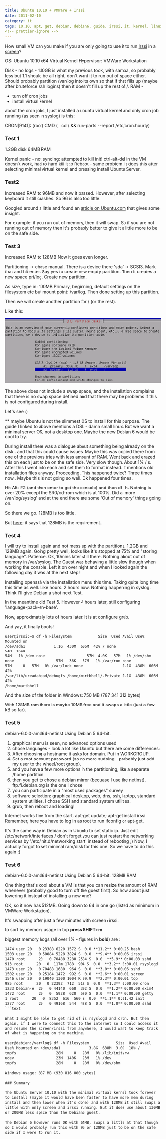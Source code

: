 ```yaml
---
title: Ubuntu 10.10 + VMWare + Irssi
date: 2011-02-10
category: it
tags: 10.10, apt, get, debian, debian6, guide, irssi, it, kernel, linux, networking, ram, swap, space, ubuntu, virtual, kernel, vm, vmware, vmware, workstation
<!-- prettier-ignore -->
---
```


How small VM can you make if you are only going to use it to run
[Irssi](http://irssi.org/ "irssi.org") in a
[screen](http://www.gnu.org/software/screen/ "screen")?

OS: Ubuntu 10.10 x64 Virtual Kernel Hypervisor: VMWare Workstation

Disk - no logs - 1.10GB is what my previous took, with samba, so probably less
but 1.1 should be all right, don't want it to run out of space either. Should
probably partition /var/log into its own so that if that fills up (maybe after
bruteforce ssh logins) then it doesn't fill up the rest of /. RAM -

- turn off cron jobs
- install virtual kernel

about the cron jobs, I just installed a ubuntu virtual kernel and only cron job
running (as seen in syslog) is this:

CRON\[9141\]: (root) CMD (   cd / && run-parts --report /etc/cron.hourly)

### Test 1

1.2GB disk 64MB RAM

Kernel panic - not syncing: attempted to kill init! ctrl-alt-del in the VM
doesn't work, had to hard kill it :p Reboot - same problem. It does this after
selecting minimal virtual kernel and pressing install Ubuntu Server.

### Test2

Increased RAM to 96MB and now it passed. However, after selecting keyboard it
still crashes. So 96 is also too little.

Googled around a little and found an
[article on Ubuntu.com](https://help.ubuntu.com/community/Installation/LowMemorySystems "ubuntu install lowmemsystems")
that gives some insight.

For example: if you run out of memory, then it will swap. So if you are not
running out of memory then it's probably better to give it a little more to be
on the safe side.

### Test 3

Increased RAM to 128MB Now it goes even longer.

Partitioning -> chose manual. There is a device there 'sda' -> SCSI3. Mark that
and hit enter. Say yes to create new empty partition. Then it creates a new
space pri/log. Create new partition.

As size, type in: 100MB Primary, beginning, default settings on the filesystem
etc but mount point: /var/log. Then done setting up this partition.

Then we will create another partition for / (or the rest).

Like this:

[![ubuntu partition right](images/ubuntu_partition.png "ubuntu_partition right")](images/ubuntu_partition.png)

The above does not include a swap space, and the installation complains that
there is no swap space defined and that there may be problems if this is not
configured during install.

Let's see :)

\*\* maybe Ubuntu is not the slimmest OS to install for this purpose. The guide
I linked to above mentions a DSL - damn small linux. But we want a minimal
server OS, not a desktop one. Maybe the new Debian 6 would be cool to try.

During install there was a dialogue about something being already on the disk..
and that this could cause issues. Maybe this was copied there from one of the
previous tries with less amount of RAM. Went back and erazed this on each just
to be on the safe side. Very slow though. About 1% / s. After this I went into
each and set them to format instead. It mentions old installation files anyway.
Proceeding. This happened twice? Three times now.. Maybe this is not going so
well. Ok happened four times.

Hit Alt+F2 (and then enter to get the console) and then df -h. Nothing is over
20% except the SR0/cd-rom which is at 100%. Did a 'more /var/log/syslog' and at
the end there are some 'Out of memory' things going on.

So there we go. 128MB is too little.

But
[here](https://help.ubuntu.com/community/Installation/SystemRequirements#Ubuntu%20Server%20%28CLI%29%20Installation "ubuntu install reqs"):
it says that 128MB is the requirement..

### Test 4

I will try to install again and not mess up with the partitions. 1.2GB and 128MB
again. Going pretty well, looks like it's stopped at 75% and "storing language".
Patience. Ok, 10mins later still there. Nothing about out of memory in
/var/syslog. The Guest was behaving a little slow though when working the
console. Left it on over night and when I looked again the following day it was
at the next step!

Installing openssh via the installation menu this time. Taking quite long time
this time as well. Like hours. 2 hours now. Nothing happening in syslog. Think
I'll give Debian a shot next Test.

In the meantime did Test 5. However 4 hours later, still configuring
'language-pack-en-base'.

Now, approximately lots of hours later. It is at configure grub.

And yay, it finally boots!

```text
user@irssi:~$ df -h Filesystem            Size  Used Avail Use% Mounted on
/dev/sda1             1.1G  430M  606M  42% / none                   54M  164K  
54M   1% /dev none                   57M  4.0K   57M   1% /dev/shm
none                   57M   36K   57M   1% /var/run none 
57M     0   57M   0% /var/lock none                  1.1G  430M  606M  42%
/var/lib/ureadahead/debugfs /home/martbhell/.Private 1.1G  430M  606M  42%
/home/martbhell
```

And the size of the folder in Windows: 750 MB (787 341 312 bytes)

With 128MB ram there is maybe 10MB free and it swaps a little (just a few kB so
far).

### Test 5

debian-6.0.0-amd64-netinst Using Debian 5 64-bit.

1. graphical menu is seen, no advanced options used
2. chose languages - look a lot like Ubuntu but there are some differences:
3. After choosing a hostname it asks for domain. Put in WORKGROUP.
4. Set a root account password (so no more sudoing - probably just add my user
   to the wheel/root group).
5. and you have a few more options in the partitioning, like a separate /home
   partition
6. then you get to chose a debian mirror (becuase I use the netinst).
   ftp.fi.debian.org is the one I chose
7. you can participate in a "most used packages" survey
8. software selection: graphical desktop, web, dns, ssh, laptop, standard system
   utilities. I chose SSH and standard system utilities.
9. grub, then reboot and loading!

Internet works fine from the start. apt-get update; apt-get install irssi
Remember, here you have to log in as root to run ifconfig or apt-get.

It's the same way in Debian as in Ubuntu to set static ip. Just edit
/etc/network/interfaces / don't forget you can just restart the networking
services by '/etc/init.d/networking start' instead of rebooting ;) Now, I
actually forgot to set minimal ram/disk for this one. So we have to do this
again ;)

### Test 6

debian-6.0.0-amd64-netinst Using Debian 5 64-bit. 128MB RAM

One thing that's cool about a VM is that you can resize the amount of RAM
whenever (probably good to turn off the guest first). So how about just lowering
it instead of installing a new one?

OK, so it now has 512MB. Going down to 64 in one go (listed as minimum in VMWare
Workstation).

It's swapping after just a few minutes with screen+irssi.

to sort by memory usage in top **press SHIFT+m**

biggest memory hogs (all over 1% - figures in **bold**) are :

````text
1474 user 20   0 23388 6220 1572 S  0.0 **11.2** 0:00.25 bash
1503 user 20   0 50084 5228 3824 S  0.0  **9.4** 0:00.06 irssi
1470 root      20   0 70488 3280 2584 S  0.0  **5.9** 0:00.03 sshd
913 root      20   0  117m 1788  904 S  0.0  **3.2** 0:00.01 rsyslogd
1473 user 20   0 70488 1680  964 S  0.0  **3.0** 0:00.06 sshd
1502 user 20   0 25184 1472  992 S  0.0  **2.6** 0:00.01 screen
1546 user 20   0 19040 1300 1004 R 99.9  **2.3** 0:00.01 top
985 root      20   0 22392  712  512 S  0.0  **1.3** 0:00.00 cron
1233 Debian-e  20   0 44140  660  392 S  0.0  **1.2** 0:00.00 exim4
1472 root      20   0  5928  620  520 S  0.0  **1.1** 0:00.00 getty
1 root      20   0  8352  616  560 S  0.0  **1.1** 0:01.42 init
1277 root      20   0 49168  544  428 S  0.0  **1.0** 0:00.00 sshd
```text

What I might be able to get rid of is rsyslogd and cron. But then again, if I were to connect this to the internet so I could access it and resume the screen/irssi from anywhere, I would want to keep track of what is happening on the machine.

user@debian:/var/log$ df -h Filesystem            Size  Used Avail Use% Mounted on /dev/sda1             3.8G  638M  3.0G  18% / tmpfs                  28M     0   28M   0% /lib/init/rw udev                   23M  140K   23M   1% /dev tmpfs                  28M     0   28M   0% /dev/shm

Windows usage: 887 MB (930 816 000 bytes)

### Summary

The Ubuntu Server 10.10 with the minimal virtual kernel took forever to install (maybe it would have been faster to have more mem during install and then lower when it's done) and with 128MB it still swaps a little with only screen and irssi running. But it does use about 130MB or 200MB less space than the Debian6 guest.

The Debian 6 however runs OK with 64MB, swaps a little at that though so I would probably run this with 96 or 128MB just to be on the safe side if I were to run it.
````
